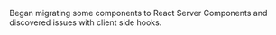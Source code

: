 Began migrating some components to React Server Components and discovered issues with client side hooks.
